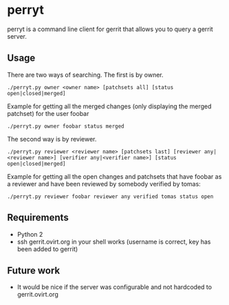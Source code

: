 perryt
======

perryt is a command line client for gerrit that allows you to query a gerrit server.

## Usage
There are two ways of searching. The first is by owner.

    ./perryt.py owner <owner name> [patchsets all] [status open|closed|merged]

Example for getting all the merged changes (only displaying the merged patchset) for the user foobar

    ./perryt.py owner foobar status merged

The second way is by reviewer.

    ./perryt.py reviewer <reviewer name> [patchsets last] [reviewer any|<reviewer name>] [verifier any|<verifier name>] [status open|closed|merged]

Example for getting all the open changes and patchsets that have foobar as a reviewer and have been reviewed by somebody verified by tomas:

    ./perryt.py reviewer foobar reviewer any verified tomas status open

## Requirements
- Python 2
- ssh gerrit.ovirt.org in your shell works (username is correct, key has been added to gerrit)

## Future work
- It would be nice if the server was configurable and not hardcoded to gerrit.ovirt.org
